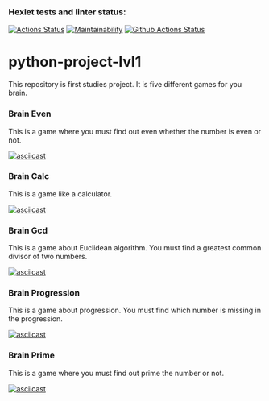 ### Hexlet tests and linter status:
[![Actions Status](https://github.com/Svet-Svet/python-project-lvl1/workflows/hexlet-check/badge.svg)](https://github.com/Svet-Svet/python-project-lvl1/actions)
[![Maintainability](https://api.codeclimate.com/v1/badges/a99a88d28ad37a79dbf6/maintainability)](https://codeclimate.com/github/Svet-Svet/python-project-lvl1/maintainability)
[![Github Actions Status](https://github.com/Svet-Svet/python-project-lvl1/workflows/Python%20CI/badge.svg)](https://github.com/Svet-Svet/python-project-lvl1/actions)

# python-project-lvl1

This repository is first studies project. It is five different games for you brain.

### Brain Even

This is a game where you must find out even whether the number is even or not.

[![asciicast](https://asciinema.org/a/fmJCdqUgoyuzKBdCOYRS3fkH3.svg)](https://asciinema.org/a/fmJCdqUgoyuzKBdCOYRS3fkH3)

### Brain Calc 

This is a game like a calculator.

[![asciicast](https://asciinema.org/a/SUNuPsrUh20G2pbSodoc2f2Yp.svg)](https://asciinema.org/a/SUNuPsrUh20G2pbSodoc2f2Yp)

### Brain Gcd

This is a game about Euclidean algorithm. You must find a greatest common divisor of two numbers.

[![asciicast](https://asciinema.org/a/AnHmV7EWItCMuz7wL8WYSkBg4.svg)](https://asciinema.org/a/AnHmV7EWItCMuz7wL8WYSkBg4)

### Brain Progression

This is a game about progression. You must find which number is missing in the progression.

[![asciicast](https://asciinema.org/a/NcQEAnmEL9I6mjpk57xKFaVyQ.svg)](https://asciinema.org/a/NcQEAnmEL9I6mjpk57xKFaVyQ)

### Brain Prime

This is a game where you must find out prime the number or not.

[![asciicast](https://asciinema.org/a/kwVV392iWE0OopmpiWN5ITRRr.svg)](https://asciinema.org/a/kwVV392iWE0OopmpiWN5ITRRr)

